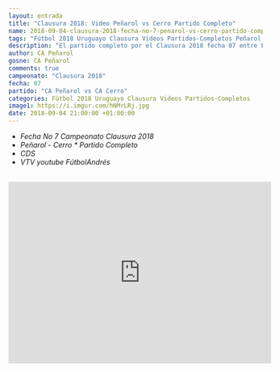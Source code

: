 ```yaml
---
layout: entrada
title: "Clausura 2018: Video Peñarol vs Cerro Partido Completo"
name: 2018-09-04-clausura-2018-fecha-no-7-penarol-vs-cerro-partido-completo.markdown
tags: "Fútbol 2018 Uruguayo Clausura Videos Partidos-Completos Peñarol Cerro video youtube"
description: "El partido completo por el Clausura 2018 fecha 07 entre Peñarol y Cerro en el CDS"
author: CA Peñarol
gosne: CA Peñarol
comments: true
campeonato: "Clausura 2018"
fecha: 07
partido: "CA Peñarol vs CA Cerro"
categories: Fútbol 2018 Uruguayo Clausura Videos Partidos-Completos
image1: https://i.imgur.com/hNMrLRj.jpg
date: 2018-09-04 21:00:00 +01:00:00
---
```


 - *Fecha No 7 Campeonato Clausura 2018*
 - *Peñarol - Cerro * Partido Completo*
 - *CDS*
 - *VTV youtube FútbolAndrés*

 <br>

 <iframe width="521" height="360" src="https://www.youtube.com/embed/WE6t_nP7YuQ" frameborder="0" allow="autoplay; encrypted-media" allowfullscreen></iframe>
